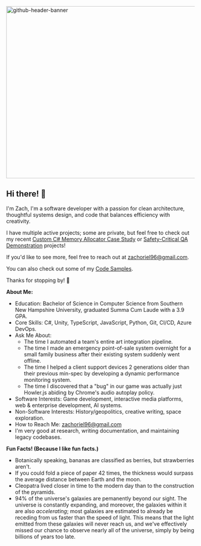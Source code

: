 <img width="1700" height="460" alt="github-header-banner" src="https://github.com/user-attachments/assets/f15cff33-ec8a-41be-8afe-7a427a24c019" />

## Hi there! 👋

I'm Zach, I'm a software developer with a passion for clean architecture, thoughtful systems design, and code that balances efficiency with creativity.

I have multiple active projects; some are private, but feel free to check out my recent [Custom C# Memory Allocator Case Study](https://github.com/zachoriel/We-Have-C-At-Home) or [Safety-Critical QA Demonstration](https://github.com/zachoriel/SafetyCritical) projects! 

If you'd like to see more, feel free to reach out at zachoriel96@gmail.com.

You can also check out some of my [Code Samples](https://github.com/zachoriel/code-snippets/blob/main/README.md).

Thanks for stopping by! 🙂

<b>About Me:</b>

- Education: Bachelor of Science in Computer Science from Southern New Hampshire University, graduated Summa Cum Laude with a 3.9 GPA. 
- Core Skills: C#, Unity, TypeScript, JavaScript, Python, Git, CI/CD, Azure DevOps.
- Ask Me About:
  - The time I automated a team's entire art integration pipeline.
  - The time I made an emergency point-of-sale system overnight for a small family business after their existing system suddenly went offline.
  - The time I helped a client support devices 2 generations older than their previous min-spec by developing a dynamic performance monitoring system.
  - The time I discovered that a "bug" in our game was actually just Howler.js abiding by Chrome's audio autoplay policy.
- Software Interests: Game development, interactive media platforms, web & enterprise development, AI systems.
- Non-Software Interests: History/geopolitics, creative writing, space exploration.
- How to Reach Me: zachoriel96@gmail.com
- I'm very good at research, writing documentation, and maintaining legacy codebases.

<b>Fun Facts! (Because I like fun facts.)</b>
- Botanically speaking, bananas are classified as berries, but strawberries aren't.
- If you could fold a piece of paper 42 times, the thickness would surpass the average distance between Earth and the moon.
- Cleopatra lived closer in time to the modern day than to the construction of the pyramids.
- 94% of the universe's galaxies are pemanently beyond our sight. The universe is constantly expanding, and moreover, the galaxies within it are also <i>accelerating</i>; most galaxies are estimated to already be receding from us faster than the speed of light. This means that the light emitted from these galaxies will never reach us, and we've effectively missed our chance to observe nearly all of the universe, simply by being billions of years too late.

<!--
**zachoriel/zachoriel** is a ✨ _special_ ✨ repository because its `README.md` (this file) appears on your GitHub profile.

Here are some ideas to get you started:

- 🔭 I’m currently working on ...
- 🌱 I’m currently learning ...
- 👯 I’m looking to collaborate on ...
- 🤔 I’m looking for help with ...
- 💬 Ask me about ...
- 📫 How to reach me: ...
- 😄 Pronouns: ...
- ⚡ Fun fact: ...
-->
